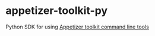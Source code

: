 # appetizer-toolkit-py
Python SDK for using [Appetizer toolkit command line tools](https://github.com/appetizerio/appetizer-toolkit)
